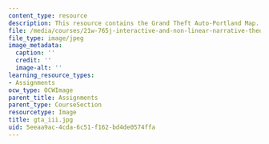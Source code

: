 ```yaml
---
content_type: resource
description: This resource contains the Grand Theft Auto-Portland Map.
file: /media/courses/21w-765j-interactive-and-non-linear-narrative-theory-and-practice-spring-2006/5eeaa9ac4cda6c51f162bd4de0574ffa_gta_iii.jpg
file_type: image/jpeg
image_metadata:
  caption: ''
  credit: ''
  image-alt: ''
learning_resource_types:
- Assignments
ocw_type: OCWImage
parent_title: Assignments
parent_type: CourseSection
resourcetype: Image
title: gta_iii.jpg
uid: 5eeaa9ac-4cda-6c51-f162-bd4de0574ffa
---
```

